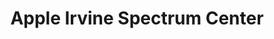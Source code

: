 ---
title: "Apple Irvine Spectrum Center"
url: /irvine/apple-irvine-spectrum-center/
shop: electronics
---